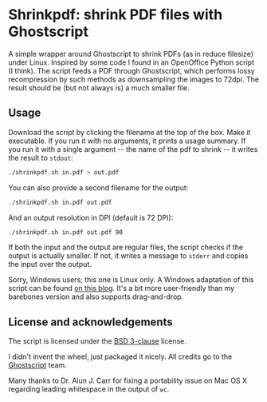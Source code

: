 # Shrinkpdf: shrink PDF files with Ghostscript

A simple wrapper around Ghostscript to shrink PDFs (as in reduce filesize)
under Linux. Inspired by some code I found in an OpenOffice Python script (I
think). The script feeds a PDF through Ghostscript, which performs lossy
recompression by such methods as downsampling the images to 72dpi. The result
should be (but not always is) a much smaller file.

## Usage

Download the script by clicking the filename at the top of the box. Make it
executable. If you run it with no arguments, it prints a usage summary. If you
run it with a single argument -- the name of the pdf to shrink -- it writes the
result to `stdout`:

```sh
./shrinkpdf.sh in.pdf > out.pdf
```

You can also provide a second filename for the output:

```sh
./shrinkpdf.sh in.pdf out.pdf
```

And an output resolution in DPI (default is 72 DPI):

```sh
./shrinkpdf.sh in.pdf out.pdf 90
```

If both the input and the output are regular files, the script checks if the
output is actually smaller. If not, it writes a message to `stderr` and copies
the input over the output.

Sorry, Windows users; this one is Linux only. A Windows adaptation of this
script can be found [on this blog](http://dcm684.us/wp/2013/10/pdf-shrink/).
It's a bit more user-friendly than my barebones version and also supports
drag-and-drop.

## License and acknowledgements

The script is licensed under the [BSD
3-clause](http://opensource.org/licenses/BSD-3-Clause) license.

I didn't invent the wheel, just packaged it nicely. All credits go to the
[Ghostscript](http://www.ghostscript.com) team.

Many thanks to Dr. Alun J. Carr for fixing a portability issue on Mac OS X
regarding leading whitespace in the output of `wc`.
